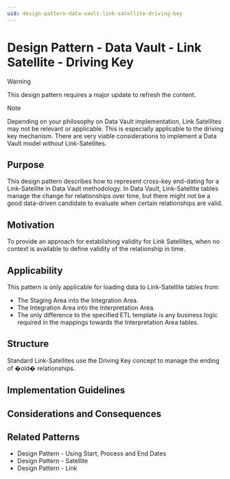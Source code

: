 ```yaml
---
uid: design-pattern-data-vault-link-satellite-driving-key
---
```


# Design Pattern - Data Vault - Link Satellite - Driving Key

> [!WARNING]
> This design pattern requires a major update to refresh the content.

> [!NOTE]
> Depending on your philosophy on Data Vault implementation, Link Satellites may not be relevant or applicable.
> This is especially applicable to the driving key mechanism.
> There are very viable considerations to implement a Data Vault model *without* Link-Satellites.

## Purpose

This design pattern describes how to represent cross-key end-dating for a Link-Satellite in Data Vault methodology. In Data Vault, Link-Satellite tables manage the change for relationships over time, but there might not be a good data-driven candidate to evaluate when certain relationships are valid.

## Motivation

To provide an approach for establishing validity for Link Satellites, when no context is available to define validity of the relationship in time.

## Applicability

This pattern is only applicable for loading data to Link-Satellite tables from:

* The Staging Area into the Integration Area.
* The Integration Area into the Interpretation Area.
* The only difference to the specified ETL template is any business logic required in the mappings towards the Interpretation Area tables.

## Structure

 Standard Link-Satellites use the Driving Key concept to manage the ending of �old� relationships.

## Implementation Guidelines

## Considerations and Consequences

## Related Patterns

* Design Pattern - Using Start, Process and End Dates
* Design Pattern - Satellite
* Design Pattern - Link
